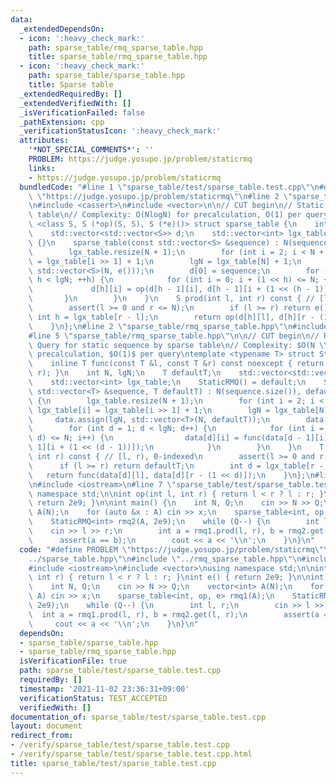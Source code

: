 ```yaml
---
data:
  _extendedDependsOn:
  - icon: ':heavy_check_mark:'
    path: sparse_table/rmq_sparse_table.hpp
    title: sparse_table/rmq_sparse_table.hpp
  - icon: ':heavy_check_mark:'
    path: sparse_table/sparse_table.hpp
    title: Sparse table
  _extendedRequiredBy: []
  _extendedVerifiedWith: []
  _isVerificationFailed: false
  _pathExtension: cpp
  _verificationStatusIcon: ':heavy_check_mark:'
  attributes:
    '*NOT_SPECIAL_COMMENTS*': ''
    PROBLEM: https://judge.yosupo.jp/problem/staticrmq
    links:
    - https://judge.yosupo.jp/problem/staticrmq
  bundledCode: "#line 1 \"sparse_table/test/sparse_table.test.cpp\"\n#define PROBLEM\
    \ \"https://judge.yosupo.jp/problem/staticrmq\"\n#line 2 \"sparse_table/sparse_table.hpp\"\
    \n#include <cassert>\n#include <vector>\n\n// CUT begin\n// Static sequence sparse\
    \ table\n// Complexity: O(NlogN) for precalculation, O(1) per query\ntemplate\
    \ <class S, S (*op)(S, S), S (*e)()> struct sparse_table {\n    int N, lgN;\n\
    \    std::vector<std::vector<S>> d;\n    std::vector<int> lgx_table;\n    sparse_table()\
    \ {}\n    sparse_table(const std::vector<S> &sequence) : N(sequence.size()) {\n\
    \        lgx_table.resize(N + 1);\n        for (int i = 2; i < N + 1; ++i) lgx_table[i]\
    \ = lgx_table[i >> 1] + 1;\n        lgN = lgx_table[N] + 1;\n        d.assign(lgN,\
    \ std::vector<S>(N, e()));\n        d[0] = sequence;\n        for (int h = 1;\
    \ h < lgN; ++h) {\n            for (int i = 0; i + (1 << h) <= N; ++i) {\n   \
    \             d[h][i] = op(d[h - 1][i], d[h - 1][i + (1 << (h - 1))]);\n     \
    \       }\n        }\n    }\n    S prod(int l, int r) const { // [l, r), 0-indexed\n\
    \        assert(l >= 0 and r <= N);\n        if (l >= r) return e();\n       \
    \ int h = lgx_table[r - l];\n        return op(d[h][l], d[h][r - (1 << h)]);\n\
    \    }\n};\n#line 2 \"sparse_table/rmq_sparse_table.hpp\"\n#include <algorithm>\n\
    #line 5 \"sparse_table/rmq_sparse_table.hpp\"\n\n// CUT begin\n// Range Minimum\
    \ Query for static sequence by sparse table\n// Complexity: $O(N \\log N)$ for\
    \ precalculation, $O(1)$ per query\ntemplate <typename T> struct StaticRMQ {\n\
    \    inline T func(const T &l, const T &r) const noexcept { return std::min<T>(l,\
    \ r); }\n    int N, lgN;\n    T defaultT;\n    std::vector<std::vector<T>> data;\n\
    \    std::vector<int> lgx_table;\n    StaticRMQ() = default;\n    StaticRMQ(const\
    \ std::vector<T> &sequence, T defaultT) : N(sequence.size()), defaultT(defaultT)\
    \ {\n        lgx_table.resize(N + 1);\n        for (int i = 2; i < N + 1; i++)\
    \ lgx_table[i] = lgx_table[i >> 1] + 1;\n        lgN = lgx_table[N] + 1;\n   \
    \     data.assign(lgN, std::vector<T>(N, defaultT));\n        data[0] = sequence;\n\
    \        for (int d = 1; d < lgN; d++) {\n            for (int i = 0; i + (1 <<\
    \ d) <= N; i++) {\n                data[d][i] = func(data[d - 1][i], data[d -\
    \ 1][i + (1 << (d - 1))]);\n            }\n        }\n    }\n    T get(int l,\
    \ int r) const { // [l, r), 0-indexed\n        assert(l >= 0 and r <= N);\n  \
    \      if (l >= r) return defaultT;\n        int d = lgx_table[r - l];\n     \
    \   return func(data[d][l], data[d][r - (1 << d)]);\n    }\n};\n#line 5 \"sparse_table/test/sparse_table.test.cpp\"\
    \n#include <iostream>\n#line 7 \"sparse_table/test/sparse_table.test.cpp\"\nusing\
    \ namespace std;\n\nint op(int l, int r) { return l < r ? l : r; }\nint e() {\
    \ return 2e9; }\n\nint main() {\n    int N, Q;\n    cin >> N >> Q;\n    vector<int>\
    \ A(N);\n    for (auto &x : A) cin >> x;\n    sparse_table<int, op, e> rmq1(A);\n\
    \    StaticRMQ<int> rmq2(A, 2e9);\n    while (Q--) {\n        int l, r;\n    \
    \    cin >> l >> r;\n        int a = rmq1.prod(l, r), b = rmq2.get(l, r);\n  \
    \      assert(a == b);\n        cout << a << '\\n';\n    }\n}\n"
  code: "#define PROBLEM \"https://judge.yosupo.jp/problem/staticrmq\"\n#include \"\
    ../sparse_table.hpp\"\n#include \"../rmq_sparse_table.hpp\"\n#include <cassert>\n\
    #include <iostream>\n#include <vector>\nusing namespace std;\n\nint op(int l,\
    \ int r) { return l < r ? l : r; }\nint e() { return 2e9; }\n\nint main() {\n\
    \    int N, Q;\n    cin >> N >> Q;\n    vector<int> A(N);\n    for (auto &x :\
    \ A) cin >> x;\n    sparse_table<int, op, e> rmq1(A);\n    StaticRMQ<int> rmq2(A,\
    \ 2e9);\n    while (Q--) {\n        int l, r;\n        cin >> l >> r;\n      \
    \  int a = rmq1.prod(l, r), b = rmq2.get(l, r);\n        assert(a == b);\n   \
    \     cout << a << '\\n';\n    }\n}\n"
  dependsOn:
  - sparse_table/sparse_table.hpp
  - sparse_table/rmq_sparse_table.hpp
  isVerificationFile: true
  path: sparse_table/test/sparse_table.test.cpp
  requiredBy: []
  timestamp: '2021-11-02 23:36:31+09:00'
  verificationStatus: TEST_ACCEPTED
  verifiedWith: []
documentation_of: sparse_table/test/sparse_table.test.cpp
layout: document
redirect_from:
- /verify/sparse_table/test/sparse_table.test.cpp
- /verify/sparse_table/test/sparse_table.test.cpp.html
title: sparse_table/test/sparse_table.test.cpp
---
```

